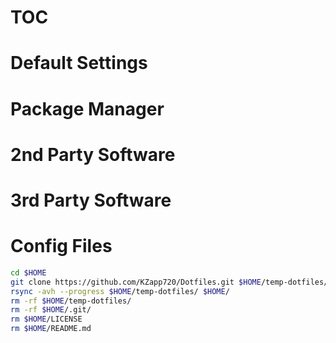 # TOC

# Default Settings

# Package Manager

# 2nd Party Software

# 3rd Party Software

# Config Files

```sh
cd $HOME
git clone https://github.com/KZapp720/Dotfiles.git $HOME/temp-dotfiles/
rsync -avh --progress $HOME/temp-dotfiles/ $HOME/
rm -rf $HOME/temp-dotfiles/
rm -rf $HOME/.git/
rm $HOME/LICENSE
rm $HOME/README.md
```

